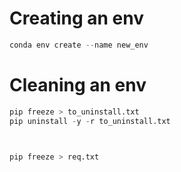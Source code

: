 # Creating an env

```python
conda env create --name new_env
```

# Cleaning an env

```python
pip freeze > to_uninstall.txt     
pip uninstall -y -r to_uninstall.txt



pip freeze > req.txt
```
